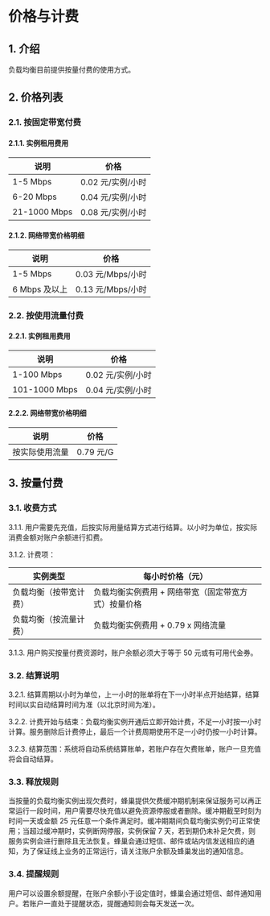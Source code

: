# 价格与计费

## 1. 介绍

负载均衡目前提供按量付费的使用方式。

## 2. 价格列表

### 2.1. 按固定带宽付费

#### 2.1.1. 实例租用费用

|     说明     |        价格       |
|--------------|-------------------|
| 1-5 Mbps     | 0.02 元/实例/小时 |
| 6-20 Mbps    | 0.04 元/实例/小时 |
| 21-1000 Mbps | 0.08 元/实例/小时 |

#### 2.1.2. 网络带宽价格明细

|      说明     |        价格       |    
|---------------|-------------------|
| 1-5 Mbps      | 0.03 元/Mbps/小时 | 
| 6 Mbps 及以上 | 0.13 元/Mbps/小时 | 

### 2.2. 按使用流量付费

#### 2.2.1. 实例租用费用

|      说明     |        价格       |
|---------------|-------------------|
| 1-100 Mbps    | 0.02 元/实例/小时 |
| 101-1000 Mbps | 0.04 元/实例/小时 |

#### 2.2.2. 网络带宽价格明细

|      说明      |    价格   |
|----------------|-----------|
| 按实际使用流量 | 0.79 元/G |


## 3. 按量付费 

### 3.1. 收费方式

3.1.1. 用户需要先充值，后按实际用量结算方式进行结算。以小时为单位，按实际消费金额对账户余额进行扣费。

3.1.2. 计费项：

|        实例类型        |                   每小时价格（元）                  |
|------------------------|-----------------------------------------------------|
| 负载均衡（按带宽计费） | 负载均衡实例费用 + 网络带宽（固定带宽方式）按量价格 |
| 负载均衡（按流量计费） | 负载均衡实例费用 + 0.79 x 网络流量                  |

3.1.3. 用户购买按量付费资源时，账户余额必须大于等于 50 元或有可用代金券。

### 3.2. 结算说明 

3.2.1. 结算周期以小时为单位，上一小时的账单将在下一小时半点开始结算，结算时间以实自动结算时间为准（以北京时间为准）。

3.2.2. 计费开始与结束：负载均衡实例开通后立即开始计费，不足一小时按一小时计算。服务删除后计费停止，最后一个计费周期使用不足一小时仍按一小时计算。

3.2.3. 结算范围：系统将自动系统结算账单，若账户存在欠费账单，账户一旦充值将会自动结算。

### 3.3. 释放规则 

当按量的负载均衡实例出现欠费时，蜂巢提供欠费缓冲期机制来保证服务可以再正常运行一段时间，用户需要尽快充值以避免资源停服或者删除。缓冲期截至时刻为时间一天或金额 25 元任意一个条件满足时。缓冲期期间负载均衡实例仍可正常使用；当超过缓冲期时，实例断网停服，实例保留 7 天，若到期仍未补足欠费，则服务实例会进行删除且无法恢复。蜂巢会通过短信、邮件或站内信发送相应的通知，为了保证线上业务的正常运行，请关注账户余额及蜂巢发出的通知信息。

### 3.4. 提醒规则

用户可以设置余额提醒，在账户余额小于设定值时，蜂巢会通过短信、邮件通知用户。若账户一直处于提醒状态，提醒通知则会每天发送一次。